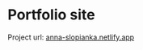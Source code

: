 # Portfolio site

 
 Project url: [anna-slopianka.netlify.app](https://anna-slopianka.netlify.app/)
